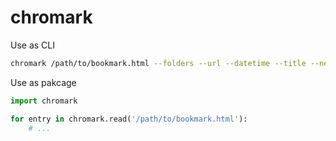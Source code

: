 # chromark

Use as CLI

```sh
chromark /path/to/bookmark.html --folders --url --datetime --title --netloc
```

Use as pakcage

```python
import chromark

for entry in chromark.read('/path/to/bookmark.html'):
    # ...
```
